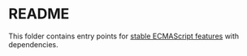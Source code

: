 # README

This folder contains entry points for [stable ECMAScript features](https://github.com/zloirock/core-js/tree/v3#ecmascript) with dependencies.

